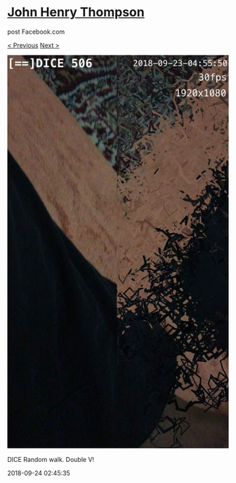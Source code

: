 # [John Henry Thompson](../README.md)
post Facebook.com

[< Previous](2018-09-24-3.md) [Next >](2018-09-24-5.md)

[![](../media/2018-09-24/Timeline-Photos-DICE-Random-walk-Double-V.jpg)](../README.md)

DICE Random walk. Double V!

2018-09-24 02:45:35